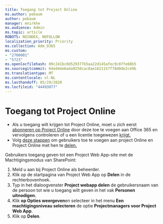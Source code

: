 ```yaml
---
title: Toegang tot Project Online
ms.author: pebaum
author: pebaum
manager: mnirkhe
ms.audience: Admin
ms.topic: article
ROBOTS: NOINDEX, NOFOLLOW
localization_priority: Priority
ms.collection: Adm_O365
ms.custom:
- "2700001"
- "5723"
ms.openlocfilehash: 09c241bc0d529377b5aa22d145afec9c07fe68b5
ms.sourcegitcommit: 64ed44e6ada9250cac8ae1621157f78d0de2c49b
ms.translationtype: MT
ms.contentlocale: nl-NL
ms.lasthandoff: 05/29/2020
ms.locfileid: "44493077"
---
```

# <a name="access-project-online"></a>Toegang tot Project Online

- Als u toegang wilt krijgen tot Project Online, moet u zich eerst [abonneren op Project Online](https://docs.microsoft.com/ProjectOnline/get-started-with-project-online) door deze toe te voegen aan Office 365 en vervolgens controleren of u een licentie toegewezen [krijgt.](https://docs.microsoft.com/ProjectOnline/step-1-sign-up-for-project-online#next-make-sure-you-can-get-in)
- Volg [deze stappen](https://docs.microsoft.com/ProjectOnline/step-2-add-people-to-project-online) om gebruikers toe te voegen aan project Online en Project Online met hen te [delen.](https://docs.microsoft.com/ProjectOnline/step-2-add-people-to-project-online#4-finally-share-project-online-with-the-people-you-added)

Gebruikers toegang geven tot een Project Web App-site met de Machtigingsmodus van SharePoint:

1. Meld u aan bij Project Online als beheerder.
2. Klik op de startpagina van Project Web App op **Delen** in de rechterbovenhoek.
3. Typ in het dialoogvenster **Project webapp delen** de gebruikersnaam van de persoon tot wie u toegang wilt geven in het vak **Personen uitnodigen.**
4. Klik **op Opties weergeven**en selecteer in het menu **Een machtigingsniveau selecteren** de optie **Projectmanagers voor Project Web App**.
5. Klik op **Delen**.
